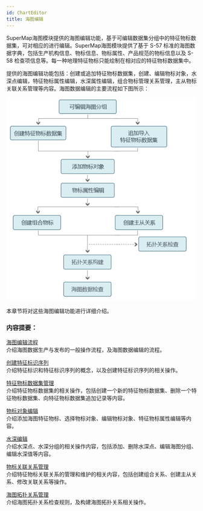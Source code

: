 ```yaml
---
id: ChartEditor
title: 海图编辑
---
```

SuperMap海图模块提供的海图编辑功能，基于可编辑数据集分组中的特征物标数据集，可对相应的进行编辑。SuperMap海图模块提供了基于 S-57 标准的海图数据字典，包括生产机构信息、物标信息、物标属性、产品规范的物标信息以及 S-58 检查项信息等。每一种地理特征物标只能绘制在相对应的特征物标数据集中。

提供的海图编辑功能包括：创建或追加特征物标数据集，创建、编辑物标对象，水深点编辑，特征物标属性编辑，水深属性编辑，组合物标管理关系管理，主从物标关联关系管理等内容。海图数据编辑的主要流程如下图所示：

![](img/ChartEditorProcess.png)  
  
本章节将对这些海图编辑功能进行详细介绍。

###  内容提要：

[海图编辑流程](ChartEditorProcess)  
介绍海图数据生产与发布的一般操作流程，及海图数据编辑的流程。

[创建特征标识序列](CreateFOID)  
介绍特征标识和特征标识序列的概念，以及创建特征标识序列的相关操作。

[特征物标数据集管理](FeatureDataset)  
介绍特征物标数据集的相关操作，包括创建一个新的特征物标数据集、删除一个特征物标数据集、向特征物标数据集追加记录等内容。

[物标对象编辑](ChartObjectsEditor)  
介绍添加海图特征物标、选择物标对象、编辑物标对象、特征物标属性编辑等内容。

[水深编辑](EditSounding)  
介绍水深点、水深分组的相关操作内容，包括添加、删除水深点、编辑海图分组、编辑水深值等内容。

[物标关联关系管理](RelationshipManagement/RelationshipManagement)  
介绍特征物标关联关系的管理和维护的相关内容，包括创建组合关系、创建主从关系、修改关联关系等操作。

[海图拓扑关系管理](S57TopologyRelation/S57TopoRelation)  
介绍海图拓扑关系检查规则，及构建海图拓扑关系相关操作。
